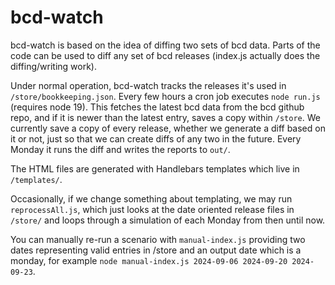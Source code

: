 # bcd-watch

bcd-watch is based on the idea of diffing two sets of bcd data.  Parts of the code can be used to diff any set of bcd releases (index.js actually does the diffing/writing work). 

Under normal operation, bcd-watch tracks the releases it's used in `/store/bookkeeping.json`.  Every few hours a cron job executes `node run.js` (requires node 19).  This fetches the latest bcd data from the bcd github repo, and if it is newer than the latest entry, saves a copy within `/store`.  We currently save a copy of every release, whether we generate a diff based on it or not, just so that we can create diffs of any two in the future.  Every Monday it runs the diff and writes the reports to `out/`.

The HTML files are generated with Handlebars templates which live in `/templates/`.

Occasionally, if we change something about templating, we may run `reprocessAll.js`, which just looks at the date oriented release files in `/store/` and loops through a simulation of each Monday from then until now.

You can manually re-run a scenario with `manual-index.js` providing two dates representing valid entries in /store
  and an output date which is a monday, for example `node manual-index.js 2024-09-06 2024-09-20 2024-09-23`.

